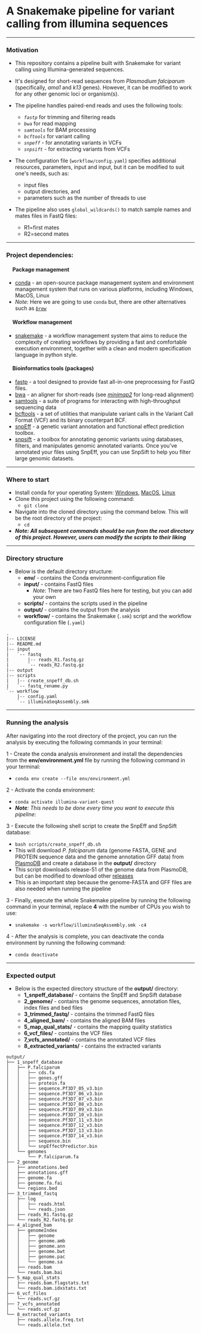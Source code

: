# **A Snakemake pipeline for variant calling from illumina sequences**

---

### **Motivation**


- This repository contains a pipeline built with Snakemake for variant calling using Illumina-generated sequences.
- It's designed for short-read sequences from _Plasmodium falciparum_ (specifically, _ama1_ and _k13_ genes). However, it can be modified to work for any other genomic loci or organism(s).


- The pipeline handles paired-end reads and uses the following tools:
  - _`fastp`_ for trimming and filtering reads
  - _`bwa`_ for read mapping
  - _`samtools`_ for BAM processing
  - _`bcftools`_ for variant calling
  - _`snpeff`_ - for annotating variants in VCFs
  - _`snpsift`_ - for extracting variants from VCFs

  
- The configuration file (`workflow/config.yaml`) specifies additional resources, parameters, input and input, but it can be modified to suit one's needs, such as:
  - input files
  - output directories, and
  - parameters such as the number of threads to use

- The pipeline also uses `global_wildcards()` to match sample names and mates files in FastQ files:
  - R1=first mates
  - R2=second mates

---

### **Project dependencies:**

#### &nbsp;&nbsp;&nbsp;&nbsp; **Package management**
- [conda](https://conda.io/projects/conda/en/latest/user-guide/install/index.html) - an open-source package management system and environment management system that runs on various platforms, including Windows, MacOS, Linux
- _Note_: Here we are going to use `conda` but, there are other alternatives such as [_`brew`_](https://brew.sh/) 

#### &nbsp;&nbsp;&nbsp;&nbsp; **Workflow management**
- [snakemake](https://github.com/snakemake/snakemake) - a workflow management system that aims to reduce the complexity of creating workflows by providing a fast and comfortable execution environment, together with a clean and modern specification language in python style.

#### &nbsp;&nbsp;&nbsp;&nbsp; **Bioinformatics tools (packages)**
- [fastp](https://github.com/OpenGene/fastp) - a tool designed to provide fast all-in-one preprocessing for FastQ files.
- [bwa](https://github.com/lh3/bwa) - an aligner for short-reads (see [_minimap2_](https://github.com/lh3/minimap2) for long-read alignment)
- [samtools](https://github.com/samtools/samtools) - a suite of programs for interacting with high-throughput sequencing data
- [bcftools](https://samtools.github.io/bcftools/bcftools.html) - a set of utilities that manipulate variant calls in the Variant Call Format (VCF) and its binary counterpart BCF.
- [snpEff](https://pcingola.github.io/SnpEff/) - a genetic variant annotation and functional effect prediction toolbox.
- [snpsift](https://pcingola.github.io/SnpEff/) - a toolbox for annotating genomic variants using databases, filters, and manipulates genomic annotated variants. Once you've annotated your files using SnpEff, you can use SnpSift to help you filter large genomic datasets.

---

### **Where to start**

- Install conda for your operating System: [Windows](https://docs.conda.io/projects/conda/en/latest/user-guide/install/windows.html), [MacOS](https://docs.conda.io/projects/conda/en/latest/user-guide/install/macos.html), [Linux](https://docs.conda.io/projects/conda/en/latest/user-guide/install/linux.html)
- Clone this project using the following command:
  - `git clone `
- Navigate into the cloned directory using the command below. This will be the root directory of the project:
  - `cd `
- **_Note: All subsequent commands should be run from the root directory of this project. However, users can modify the scripts to their liking_**
 
 ---

### **Directory structure**
- Below is the default directory structure:
    - **env/**   - contains the Conda environment-configuration file
    - **input/** - contains FastQ files
      - _Note_: There are two FastQ files here for testing, but you can add your own
    - **scripts/** - contains the scripts used in the pipeline
    - **output/** - contains the output from the analysis
    - **workflow/** - contains the Snakemake (`.smk`) script and the workflow configuration file (`.yaml`)

```
.
|-- LICENSE
|-- README.md
|-- input
|   `-- fastq
|       |-- reads_R1.fastq.gz
|       `-- reads_R2.fastq.gz
|-- output
|-- scripts
|   |-- create_snpeff_db.sh
|   `-- fastq_rename.py
`-- workflow
    |-- config.yaml
    `-- illuminaSeqAssembly.smk
```

---

### **Running the analysis**
After navigating into the root directory of the project, you can run the analysis by executing the following commands in your terminal:

1 - Create the conda analysis environment and install the dependencies from the **env/environment.yml** file by running the following command in your terminal:
  - `conda env create --file env/environment.yml`
  
2 - Activate the conda environment:
  - `conda activate illumina-variant-quest`
  - _**Note**: This needs to be done every time you want to execute this pipeline_:

3 - Execute the following shell script to create the SnpEff and SnpSift database:
  - `bash scripts/create_snpeff_db.sh`
  - This will download _P. falciparum_ data (genome FASTA, GENE and PROTEIN sequence data and the genome annotation GFF data) from [PlasmoDB](https://plasmodb.org/) and create a database in the **output/** directory
  - This script downloads release-51 of the genome data from PlasmoDB, but can be modified to download other [releases](https://plasmodb.org/common/downloads/) 
  - This is an important step because the genome-FASTA and GFF files are also needed when running the pipeline

3 - Finally, execute the whole Snakemake pipeline by running the following command in your terminal, replace **4** with the number of CPUs you wish to use:
  - `snakemake -s workflow/illuminaSeqAssembly.smk -c4`

4 - After the analysis is complete, you can deactivate the conda environment by running the following command:
  - `conda deactivate`
  
  ---
  
  ### **Expected output**
-  Below is the expected directory structure of the **output/** directory:
   -  **1_snpeff_database/** - contains the SnpEff and SnpSift database
   -  **2_genome/** - contains the genome sequences, annotation files, index files and bed files
   -  **3_trimmed_fastq/** - contains the trimmed FastQ files
   -  **4_aligned_bam/** - contains the aligned BAM files
   -  **5_map_qual_stats/** - contains the mapping quality statistics
   -  **6_vcf_files/** - contains the VCF files
   -  **7_vcfs_annotated/** - contains the annotated VCF files
   -  **8_extracted_variants/** - contains the extracted variants

```
output/
├── 1_snpeff_database
│   ├── P.falciparum
│   │   ├── cds.fa
│   │   ├── genes.gff
│   │   ├── protein.fa
│   │   ├── sequence.Pf3D7_05_v3.bin
│   │   ├── sequence.Pf3D7_06_v3.bin
│   │   ├── sequence.Pf3D7_07_v3.bin
│   │   ├── sequence.Pf3D7_08_v3.bin
│   │   ├── sequence.Pf3D7_09_v3.bin
│   │   ├── sequence.Pf3D7_10_v3.bin
│   │   ├── sequence.Pf3D7_11_v3.bin
│   │   ├── sequence.Pf3D7_12_v3.bin
│   │   ├── sequence.Pf3D7_13_v3.bin
│   │   ├── sequence.Pf3D7_14_v3.bin
│   │   ├── sequence.bin
│   │   └── snpEffectPredictor.bin
│   └── genomes
│       └── P.falciparum.fa
├── 2_genome
│   ├── annotations.bed
│   ├── annotations.gff
│   ├── genome.fa
│   ├── genome.fa.fai
│   └── regions.bed
├── 3_trimmed_fastq
│   ├── log
│   │   ├── reads.html
│   │   └── reads.json
│   ├── reads_R1.fastq.gz
│   └── reads_R2.fastq.gz
├── 4_aligned_bam
│   ├── genomeIndex
│   │   ├── genome
│   │   ├── genome.amb
│   │   ├── genome.ann
│   │   ├── genome.bwt
│   │   ├── genome.pac
│   │   └── genome.sa
│   ├── reads.bam
│   └── reads.bam.bai
├── 5_map_qual_stats
│   ├── reads.bam.flagstats.txt
│   └── reads.bam.idxstats.txt
├── 6_vcf_files
│   └── reads.vcf.gz
├── 7_vcfs_annotated
│   └── reads.vcf.gz
└── 8_extracted_variants
    ├── reads.allele.freq.txt
    └── reads.allele.txt
```
